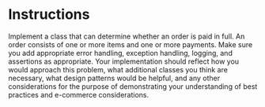 # Instructions

Implement a class that can determine whether an order is paid in full.  An order consists of one or more items and one or more payments.  Make sure you add appropriate error handling, exception handling, logging, and assertions as appropriate. Your implementation should reflect how you would approach this problem, what additional classes you think are necessary, what design patterns would be helpful, and any other considerations for the purpose of demonstrating your understanding of best practices and e-commerce considerations.